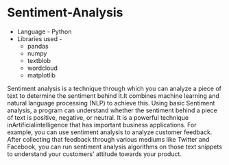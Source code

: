 # Sentiment-Analysis
- Language - Python
- Libraries used - 
  - pandas
  - numpy
  - textblob
  - wordcloud
  - matplotlib  

Sentiment analysis is a technique through which you can
analyze a piece of text to determine the sentiment behind it.It
combines machine learning and natural language processing
(NLP) to achieve this.
Using basic Sentiment analysis, a program can understand
whether the sentiment behind a piece of text is positive,
negative, or neutral.
It is a powerful technique inArtificialintelligence that has
important business applications.
For example, you can use sentiment analysis to analyze
customer feedback. After collecting that feedback through
various mediums like Twitter and Facebook, you can run
sentiment analysis algorithms on those text snippets to
understand your customers' attitude towards your product.
